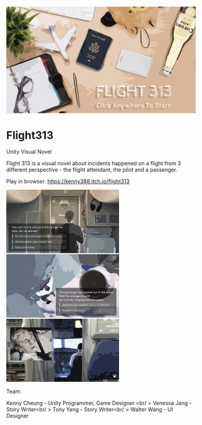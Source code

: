 ![Flight313](/MDImage/Title.png)
# Flight313
Unity Visual Novel 
 

Flight 313 is a visual novel about incidents happened on a flight from 3 different perspective - the flight attendant, the pilot and a passenger.

Play in browser: https://kenny388.itch.io/flight313

<img src="/MDImage/Attendant.png" width="300">
<img src="/MDImage/Passenger.png" width="300">
<img src="/MDImage/Pilot.png" width="300">

Team: 

Kenny Cheung - Unity Programmer, Game Designer <br/ >
Venessa Jang - Story Writer<br/ >
Tony Yang - Story Writer<br/ >
Walter Wang - UI Designer

